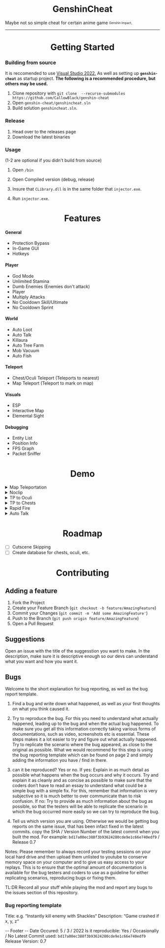 <h1 align="center">GenshinCheat</h1>

Maybe not so simple cheat for certain anime game <sub><sup>Genshin Impact</sup></sub>.
<hr>

<h1 align="center">Getting Started</h1>

### Building from source
It is reccomended to use [Visual Studio 2022.](https://visualstudio.microsoft.com/)
As well as setting up **`genshin-cheat`** as startup project.
**The following is a recommended procedure, but others may be used.**
1. Clone repository with `git clone  --recurse-submodules https://github.com/CallowBlack/genshin-cheat`
1. Open `genshin-cheat/genshincheat.sln`
1. Build solution `genshincheat.sln`.

### Release
1. Head over to the releases page
1. Download the latest binaries

### Usage
(1-2 are optional if you didn't build from source)
1. Open `/bin`
1. Open Compiled version (debug, release)


1. Insure that `CLibrary.dll` is in the same folder that `injector.exe`.
1. Run `injector.exe`.

<h1 align="center">Features</h1>

#### General
- Protection Bypass
- In-Game GUI
- Hotkeys

#### Player
- God Mode
- Unlimited Stamina  
- Dumb Enemies (Enemies don't attack)
- Player
- Multiply Attacks
- No Cooldown Skill/Ultimate
- No Cooldown Sprint

#### World
- Auto Loot  
- Auto Talk  
- Killaura  
- Auto Tree Farm  
- Mob Vacuum
- Auto Fish

#### Teleport
- Chest/Oculi Teleport (Teleports to nearest)
- Map Teleport (Teleport to mark on map)

#### Visuals 
- ESP
- Interactive Map
- Elemental Sight

#### Debugging
- Entity List
- Position Info
- FPS Graph
- Packet Sniffer


<h1 align="center">Demo</h1>

<details>
  <summary>Map Teleportation</summary>
  <img src="https://github.com/CallowBlack/gif-demos/blob/main/genshin-cheat/map-teleport-demo.gif"/>
</details>
<details>
  <summary>Noclip</summary>
  <img src="https://github.com/CallowBlack/gif-demos/blob/main/genshin-cheat/noclip-demo.gif"/>
</details>
<details>
  <summary>TP to Oculi</summary>
  <img src="https://github.com/CallowBlack/gif-demos/blob/main/genshin-cheat/oculi-teleport-demo.gif"/>
</details>
<details>
  <summary>TP to Chests</summary>
  <img src="https://github.com/CallowBlack/gif-demos/blob/main/genshin-cheat/chest-teleport-demo.gif"/>
</details>
<details>
  <summary>Rapid Fire</summary>
  <img src="https://github.com/CallowBlack/gif-demos/blob/main/genshin-cheat/rapid-fire-demo.gif"/>
</details>
<details>
  <summary>Auto Talk</summary>
  <img src="https://github.com/CallowBlack/gif-demos/blob/main/genshin-cheat/auto-talk-demo.gif"/>
</details>

<h1 align="center">Roadmap</h1>

- [ ] Cutscene Skipping
- [ ] Create database for chests, oculi, etc.

<h1 align="center">Contributing</h1>

## Adding a feature
1. Fork the Project
1. Create your Feature Branch (`git checkout -b feature/AmazingFeature`)
1. Commit your Changes (`git commit -m 'Add some AmazingFeature'`)
1. Push to the Branch (`git push origin feature/AmazingFeature`)
1. Open a Pull Request

## Suggestions

Open an issue with the title of the suggesstion you want to make.
In the description, make sure it is descriptive enough so our devs can understand what you want and how you want it.  

## Bugs
Welcome to the short explanation for bug reporting, as well as the bug report template.

1. Find a bug and write down what happened, as well as your first thoughts on what you think caused it.

2. Try to reproduce the bug. For this you need to understand what actually happened, leading up to the bug and when the actual bug happened. To make sure you get all this information correctly taking various forms of documentations, such as video, screenshots etc is essential. These steps makes it a lot easier to try and figure out what actually happened. Try to replicate the scenario where the bug appeared, as close to the original as possible. What we would recommend for this step is using the bug reporting template which can be found on page 2 and simply adding the information you have / find in there.

3. can it be reproduced? Yes or no. If yes: Explain in as much detail as possible what happens when the bug occurs and why it occurs. Try and explain it as cleanly and as concise as possible to make sure that the coders don’t have to read an essay to understand what could be a simple bug with a simple fix. For this, remember that information is very subjective so it is much better to over communicate than to risk confusion. If no: Try to provide as much information about the bug as possible, so that the testers will be able to replicate the scenario in which the bug occurred more easily so we can try to reproduce the bug.

4. Tell us which version you are using. Otherwise we would be getting bug reports on the same issue, that has been infact fixed in the latest commits. copy the SHA / Version Number of the latest commit when you built the mod. For example: `bd17a00ec388f3b93624280cde9e1c66e740edf9` / Release 0.7

Notes: Please remember to always record your testing sessions on your local hard drive and then upload them unlisted to youtube to conserve memory space on your computer and to give us easy access to your replays. This is to ensure that the optimal amount of documentation is available for the bug testers and coders to use as a guideline for either replicating scenarios, reproducing bugs or fixing them.

TL:DR Record all your stuff while playing the mod and report any bugs to the issues section of this repository.

### Bug reporting template
Title: e.g. “Instantly kill enemy with Shackles“
Description: “Game crashed if x, y, z“

-- Footer -- 
Date Occured: 5 / 3 / 2022
Is it reproducible: Yes / Occasionally / No
Latest Commit used: `bd17a00ec388f3b93624280cde9e1c66e740edf9`
Release Version: 0.7

